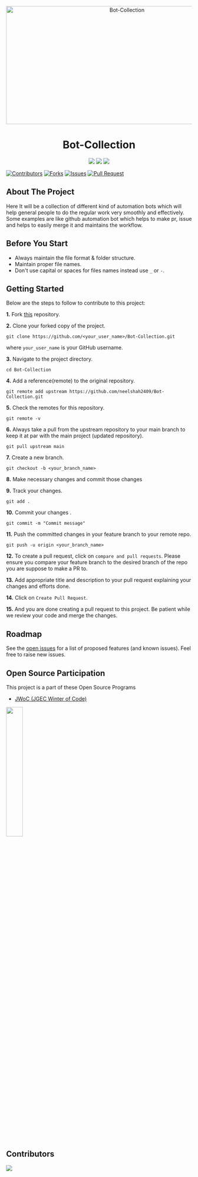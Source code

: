 <div align="center">
  <img src="https://socialify.git.ci/neelshah2409/Bot-Collection/image?font=Raleway&forks=1&issues=1&language=1&name=1&owner=1&pattern=Charlie%20Brown&pulls=1&stargazers=1&theme=Dark" alt="Bot-Collection" width="640" height="320" />
</div>
<h1 align="center">Bot-Collection</h1>
<div align="center">
   <img src="https://forthebadge.com/images/badges/built-with-love.svg" />
   <img src="http://ForTheBadge.com/images/badges/made-with-python.svg" />
   <img src="https://forthebadge.com/images/badges/open-source.svg" />
</div>

[![Contributors](https://img.shields.io/github/contributors/neelshah2409/Bot-Collection.svg)](https://github.com/neelshah2409/Bot-Collection/graphs/contributors) [![Forks](https://img.shields.io/github/forks/neelshah2409/Bot-Collection.svg)](https://github.com/neelshah2409/Bot-Collection/network/members) [![Issues](https://img.shields.io/github/issues/neelshah2409/Bot-Collection.svg)](https://github.com/neelshah2409/Bot-Collection/issues) [![Pull Request](https://img.shields.io/github/issues-pr-closed-raw/neelshah2409/Bot-Collection)](https://github.com/neelshah2409/Bot-Collection/pulls)
## About The Project

Here It will be a collection of different kind of automation bots which will help general people to do the regular work very smoothly and effectively. Some examples are like github automation bot which helps to make pr, issue and helps to easily merge it and maintains the workflow.


## Before You Start

- Always maintain the file format & folder structure.
- Maintain proper file names.
- Don't use capital or spaces for files names instead use `_` or `-`.


## Getting Started

Below are the steps to follow to contribute to this project:

**1.** Fork [this](https://github.com/neelshah2409/Bot-Collection) repository.

**2.** Clone your forked copy of the project.

```
git clone https://github.com/<your_user_name>/Bot-Collection.git
```

where `your_user_name` is your GitHub username.

**3.** Navigate to the project directory.

```
cd Bot-Collection
```

**4.** Add a reference(remote) to the original repository.

```
git remote add upstream https://github.com/neelshah2409/Bot-Collection.git
```

**5.** Check the remotes for this repository.

```
git remote -v
```

**6.** Always take a pull from the upstream repository to your main branch to keep it at par with the main project (updated repository).

```
git pull upstream main
```

**7.** Create a new branch.

```
git checkout -b <your_branch_name>
```

**8.** Make necessary changes and commit those changes

**9.** Track your changes.

```
git add .
```

**10.** Commit your changes .

```
git commit -m "Commit message"
```

**11.** Push the committed changes in your feature branch to your remote repo.

```
git push -u origin <your_branch_name>
```

**12.** To create a pull request, click on `compare and pull requests`. Please ensure you compare your feature branch to the desired branch of the repo you are suppose to make a PR to.

**13.** Add appropriate title and description to your pull request explaining your changes and efforts done.

**14.** Click on `Create Pull Request`.

**15.** And you are done creating a pull request to this project. Be patient while we review your code and merge the changes.


## Roadmap

See the [open issues](https://github.com/neelshah2409/Bot-Collection/issues) for a list of proposed features (and known issues). Feel free to raise new issues.


## Open Source Participation

This project is a part of these Open Source Programs

- [JWoC (JGEC Winter of Code)](https://jwoc.tech/) 

<img src="https://d33wubrfki0l68.cloudfront.net/710cb0d537d2e7fa6246445c0977ecc994f05f5a/6a3b4/assets/img/jwoc_logo.svg" width="30%"/>


## Contributors

<a href="https://github.com/neelshah2409/Bot-Collection/graphs/contributors">
  <img src="https://contrib.rocks/image?repo=neelshah2409/Bot-Collection" />
</a>

